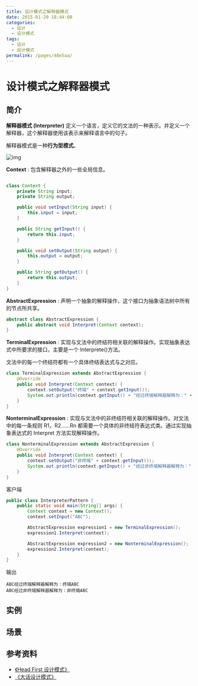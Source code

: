 ```yaml
---
title: 设计模式之解释器模式
date: 2015-01-20 18:44:00
categories:
  - 设计
  - 设计模式
tags:
  - 设计
  - 设计模式
permalink: /pages/48e5aa/
---
```


# 设计模式之解释器模式

## 简介

**解释器模式 (Interpreter)** 定义一个语言，定义它的文法的一种表示。并定义一个解释器，这个解释器使用该表示来解释语言中的句子。

解释器模式是一种**行为型模式**。

![img](https://raw.githubusercontent.com/dunwu/images/dev/snap/20200726112138.png)

**Context** : 包含解释器之外的一些全局信息。

```java

class Context {
    private String input;
    private String output;

    public void setInput(String input) {
        this.input = input;
    }

    public String getInput() {
        return this.input;
    }

    public void setOutput(String output) {
        this.output = output;
    }

    public String getOutput() {
        return this.output;
    }
}
```

**AbstractExpression** : 声明一个抽象的解释操作，这个接口为抽象语法树中所有的节点所共享。

```java
abstract class AbstractExpression {
    public abstract void Interpret(Context context);
}
```

**TerminalExpression** : 实现与文法中的终结符相关联的解释操作。实现抽象表达式中所要求的接口，主要是一个 Interprete()方法。

文法中的每一个终结符都有一个具体终结表达式与之对应。

```java
class TerminalExpression extends AbstractExpression {
    @Override
    public void Interpret(Context context) {
        context.setOutput("终端" + context.getInput());
        System.out.println(context.getInput() + "经过终端解释器解释为：" + context.getOutput());
    }
}
```

**NonterminalExpression** : 实现与文法中的非终结符相关联的解释操作。对文法中的每一条规则 R1，R2......Rn 都需要一个具体的非终结符表达式类。通过实现抽象表达式的 Interpret 方法实现解释操作。

```java
class NonterminalExpression extends AbstractExpression {
    @Override
    public void Interpret(Context context) {
        context.setOutput("非终端" + context.getInput());
        System.out.println(context.getInput() + "经过非终端解释器解释为：" + context.getOutput());
    }
}
```

客户端

```java
public class InterpreterPattern {
    public static void main(String[] args) {
        Context context = new Context();
        context.setInput("ABC");

        AbstractExpression expression1 = new TerminalExpression();
        expression1.Interpret(context);

        AbstractExpression expression2 = new NonterminalExpression();
        expression2.Interpret(context);
    }
}
```

输出

```
ABC经过终端解释器解释为：终端ABC
ABC经过非终端解释器解释为：非终端ABC
```

## 实例

## 场景

## 参考资料

- [《Head First 设计模式》](https://book.douban.com/subject/2243615/)
- [《大话设计模式》](https://book.douban.com/subject/2334288/)
